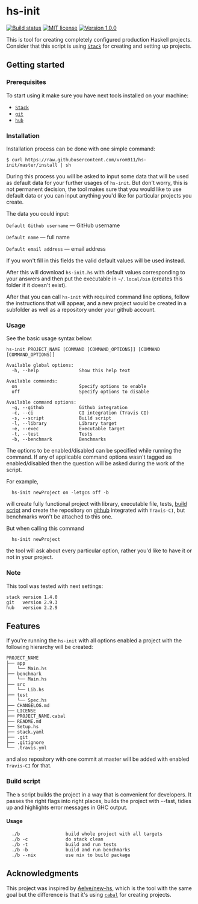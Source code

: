 # hs-init

[![Build status](https://secure.travis-ci.org/vrom911/hs-init.svg)](http://travis-ci.org/vrom911/hs-init) [![MIT license](https://img.shields.io/badge/license-MIT-blue.svg)](https://github.com/vrom911/hs-init/blob/master/LICENSE) [![Version 1.0.0](https://img.shields.io/badge/version-v1.0.1-fabfff.svg)](https://github.com/vrom911/hs-init/blob/master/CHANGELOG.md)

This is tool for creating completely configured production Haskell projects.
Consider that this script is using [`Stack`](http://haskellstack.org) for creating and setting up projects.

## Getting started

### Prerequisites

To start using it make sure you have next tools installed on your machine:
* [`Stack`](http://haskellstack.org)
* [`git`](https://git-scm.com)
* [`hub`](https://github.com/github/hub)

### Installation
Installation process can be done with one simple command:

    $ curl https://raw.githubusercontent.com/vrom911/hs-init/master/install | sh

During this process you will be asked to input some data that will be used as default data for your further usages of `hs-init`. But don't worry, this is not permanent decision, the tool makes sure that you would like to use default data or you can input anything you'd like for particular projects you create.

The data you could input:

`Default Github username` — GitHub username

`Default name` — full name

`Default email address` — email address


If you won't fill in this fields the valid default values will be used instead.

After this will download `hs-init.hs` with default values corresponding to your answers and then put the executable in `~/.local/bin` (creates this folder if it doesn't exist).

After that you can call `hs-init` with required command line options, follow the instructions that will appear, and a new project would be created in a subfolder as well as a repository under your github account.

### Usage

See the basic usage syntax below:
```
hs-init PROJECT_NAME [COMMAND [COMMAND_OPTIONS]] [COMMAND [COMMAND_OPTIONS]]

Available global options:
  -h, --help               Show this help text

Available commands:
  on                       Specify options to enable
  off                      Specify options to disable

Available command options:
  -g, --github             Github integration
  -c, --ci                 CI integration (Travis CI)
  -s, --script             Build script
  -l, --library            Library target
  -e, --exec               Executable target
  -t, --test               Tests
  -b, --benchmark          Benchmarks
```
The options to be enabled/disabled can be specified while running the command. If any of applicable command options wasn't tagged as enabled/disabled then the question will be asked during the work of the script.

For example,
```
  hs-init newProject on -letgcs off -b
```
will create fully functional project with library, executable file, tests, [build script](#build-script) and create the repository on [github](https://github.com) integrated with `Travis-CI`, but benchmarks won't be attached to this one.

But when calling this command
```
  hs-init newProject
```
the tool will ask about every particular option, rather you'd like to have it or not in your project.

### Note
This tool was tested with next settings:

    stack version 1.4.0
    git   version 2.9.3
    hub   version 2.2.9

## Features

If you're running the `hs-init` with all options enabled a project with the following hierarchy will be created:

```
PROJECT_NAME
├── app
│   └── Main.hs
├── benchmark
│   └── Main.hs
├── src
│   └── Lib.hs
├── test
│   └── Spec.hs
├── CHANGELOG.md
├── LICENSE
├── PROJECT_NAME.cabal
├── README.md
├── Setup.hs
├── stack.yaml
├── .git
├── .gitignore
└── .travis.yml
```
and also repository with one commit at master will be added with enabled `Travis-CI` for that.

### Build script

The `b` script builds the project in a way that is convenient for developers. It passes the right flags into right places, builds the project with --fast, tidies up and highlights error messages in GHC output.

#### Usage

```
  ./b                 build whole project with all targets
  ./b -c              do stack clean
  ./b -t              build and run tests
  ./b -b              build and run benchmarks
  ./b --nix           use nix to build package
```

## Acknowledgments

This project was inspired by [Aelve/new-hs](https://github.com/aelve/new-hs#readme), which is the tool with the same goal but the difference is that it's using [`cabal`](https://www.haskell.org/cabal/) for creating projects.
